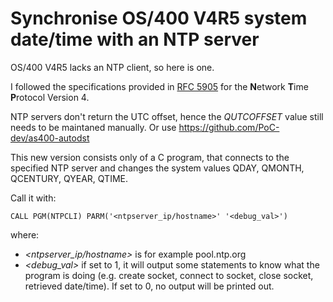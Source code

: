 # Synchronise OS/400 V4R5 system date/time with an NTP server

OS/400 V4R5 lacks an NTP client, so here is one.

I followed the specifications provided in [RFC 5905](https://www.rfc-editor.org/info/rfc5905) for the **N**etwork **T**ime **P**rotocol Version 4.

NTP servers don't return the UTC offset, hence the *QUTCOFFSET* value still needs to be maintaned manually. Or use https://github.com/PoC-dev/as400-autodst

This new version consists only of a C program, that connects to the specified NTP server and changes the system values QDAY, QMONTH, QCENTURY, QYEAR, QTIME.

Call it with:

```CALL PGM(NTPCLI) PARM('<ntpserver_ip/hostname>' '<debug_val>')```

where: 

* *<ntpserver_ip/hostname>* is for example pool.ntp.org
* *<debug_val>* if set to 1, it will output some statements to know what the program is doing (e.g. create socket, connect to socket, close socket, retrieved date/time). If set to 0, no output will be printed out.
